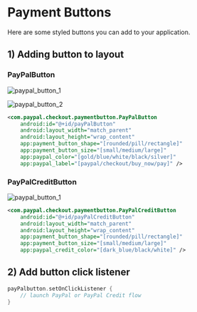 # Payment Buttons

Here are some styled buttons you can add to your application.

## 1) Adding button to layout

### PayPalButton

![paypal_button_1](../../../spec/static/paypal_button_1.png)

![paypal_button_2](../../../spec/static/paypal_button_1.png)

```xml
<com.paypal.checkout.paymentbutton.PayPalButton
    android:id="@+id/payPalButton"
    android:layout_width="match_parent"
    android:layout_height="wrap_content"
    app:payment_button_shape="[rounded/pill/rectangle]"
    app:payment_button_size="[small/medium/large]"
    app:paypal_color="[gold/blue/white/black/silver]"
    app:paypal_label="[paypal/checkout/buy_now/pay]" />
```

### PayPalCreditButton

![paypal_button_1](../../../spec/static/paypal_credit_button.png)

```xml
<com.paypal.checkout.paymentbutton.PayPalCreditButton
    android:id="@+id/payPalCreditButton"
    android:layout_width="match_parent"
    android:layout_height="wrap_content"
    app:payment_button_shape="[rounded/pill/rectangle]"
    app:payment_button_size="[small/medium/large]"
    app:paypal_credit_color="[dark_blue/black/white]" />
```

## 2) Add button click listener

```kotlin
payPalbutton.setOnClickListener {
    // launch PayPal or PayPal Credit flow        
}
```